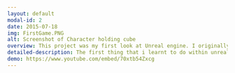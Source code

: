 ```yaml
---
layout: default
modal-id: 2
date: 2015-07-18
img: FirstGame.PNG
alt: Screenshot of Character holding cube
overview: This project was my first look at Unreal engine. I originally started following the lessons in my CG specturm game development course however after speaking with my mentor i created a small feature similar to the psyconaughts telekinsis ability.
detailed-description: The first thing that i learnt to do within unreal was to create character movement and take input from the player. Rather than using the 3rd person starter app i was tasked with creating this from the beginning using blueprint. <br/><br/> The next task I was assigned was to create a door that could open when you touched a trigger box. I did this by creating a door component that could be supplied with a trigger box that is already placed in the world. When the trigger box is activated I simply rotate the door to a designer supplied degrees. <br/> <br/> Finally in this project after speaking with my mentor I created a talakinsis ability where you can pick up an object of class (pickupable object). Then when you was holding the object you can push it away form you or bring it towards you.
demo: https://www.youtube.com/embed/70xtb54Zxcg
---
```

